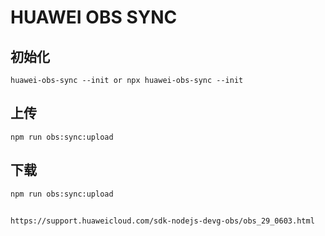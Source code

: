 # HUAWEI OBS SYNC

## 初始化

```node
huawei-obs-sync --init or npx huawei-obs-sync --init
```

## 上传

```node
npm run obs:sync:upload
```

## 下载

```node
npm run obs:sync:upload
```


##

```node
https://support.huaweicloud.com/sdk-nodejs-devg-obs/obs_29_0603.html
```
